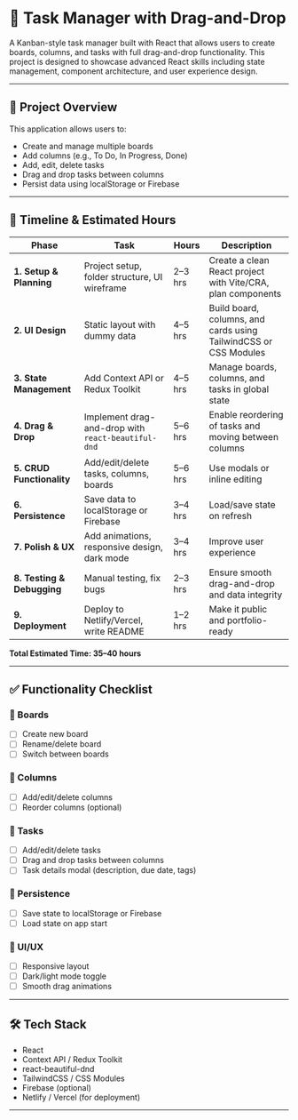 # 📝 Task Manager with Drag-and-Drop
 
A Kanban-style task manager built with React that allows users to create boards, columns, and tasks with full drag-and-drop functionality. This project is designed to showcase advanced React skills including state management, component architecture, and user experience design.
 
---
 
## 🚀 Project Overview
 
This application allows users to:
- Create and manage multiple boards
- Add columns (e.g., To Do, In Progress, Done)
- Add, edit, delete tasks
- Drag and drop tasks between columns
- Persist data using localStorage or Firebase
 
---
 
## 🧭 Timeline & Estimated Hours
 
| Phase                   | Task                                               | Hours   | Description                                                                 |
|------------------------|----------------------------------------------------|---------|-----------------------------------------------------------------------------|
| **1. Setup & Planning**| Project setup, folder structure, UI wireframe      | 2–3 hrs | Create a clean React project with Vite/CRA, plan components                 |
| **2. UI Design**       | Static layout with dummy data                      | 4–5 hrs | Build board, columns, and cards using TailwindCSS or CSS Modules           |
| **3. State Management**| Add Context API or Redux Toolkit                   | 4–5 hrs | Manage boards, columns, and tasks in global state                          |
| **4. Drag & Drop**     | Implement drag-and-drop with `react-beautiful-dnd` | 5–6 hrs | Enable reordering of tasks and moving between columns                      |
| **5. CRUD Functionality**| Add/edit/delete tasks, columns, boards           | 5–6 hrs | Use modals or inline editing                                               |
| **6. Persistence**     | Save data to localStorage or Firebase              | 3–4 hrs | Load/save state on refresh                                                 |
| **7. Polish & UX**     | Add animations, responsive design, dark mode       | 3–4 hrs | Improve user experience                                                    |
| **8. Testing & Debugging**| Manual testing, fix bugs                        | 2–3 hrs | Ensure smooth drag-and-drop and data integrity                             |
| **9. Deployment**      | Deploy to Netlify/Vercel, write README             | 1–2 hrs | Make it public and portfolio-ready                                         |
 
**Total Estimated Time: 35–40 hours**
 
---
 
## ✅ Functionality Checklist
 
### 🔸 Boards
- [ ] Create new board
- [ ] Rename/delete board
- [ ] Switch between boards
 
### 🔸 Columns
- [ ] Add/edit/delete columns
- [ ] Reorder columns (optional)
 
### 🔸 Tasks
- [ ] Add/edit/delete tasks
- [ ] Drag and drop tasks between columns
- [ ] Task details modal (description, due date, tags)
 
### 🔸 Persistence
- [ ] Save state to localStorage or Firebase
- [ ] Load state on app start
 
### 🔸 UI/UX
- [ ] Responsive layout
- [ ] Dark/light mode toggle
- [ ] Smooth drag animations
 
---
 
## 🛠️ Tech Stack
 
- React
- Context API / Redux Toolkit
- react-beautiful-dnd
- TailwindCSS / CSS Modules
- Firebase (optional)
- Netlify / Vercel (for deployment)
 
---